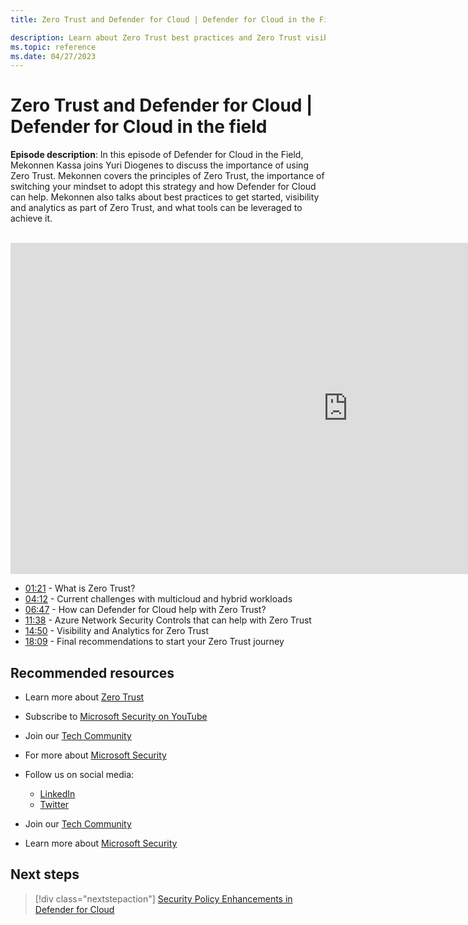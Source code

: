 ```yaml
---
title: Zero Trust and Defender for Cloud | Defender for Cloud in the Field 

description: Learn about Zero Trust best practices and Zero Trust visibility and analytics tools
ms.topic: reference
ms.date: 04/27/2023
---
```


# Zero Trust and Defender for Cloud | Defender for Cloud in the field 

**Episode description**: In this episode of Defender for Cloud in the Field, Mekonnen Kassa joins Yuri Diogenes to discuss the importance of using Zero Trust. Mekonnen covers the principles of Zero Trust, the importance of switching your mindset to adopt this strategy and how Defender for Cloud can help. Mekonnen also talks about best practices to get started, visibility and analytics as part of Zero Trust, and what tools can be leveraged to achieve it.
<br>
<br>
<iframe src="https://aka.ms/docs/player?id=125af768-01bd-45ac-8503-4dba5eb53ff7" width="1080" height="530" allowFullScreen="true" frameBorder="0"></iframe>

- [01:21](/shows/mdc-in-the-field/zero-trust#time=01m21s) - What is Zero Trust?
- [04:12](/shows/mdc-in-the-field/zero-trust#time=04m12s) - Current challenges with multicloud and hybrid workloads
- [06:47](/shows/mdc-in-the-field/zero-trust#time=06m47s) - How can Defender for Cloud help with Zero Trust?
- [11:38](/shows/mdc-in-the-field/zero-trust#time=11m38s) - Azure Network Security Controls that can help with Zero Trust
- [14:50](/shows/mdc-in-the-field/zero-trust#time=14m50s) - Visibility and Analytics for Zero Trust
- [18:09](/shows/mdc-in-the-field/zero-trust#time=18m09s) - Final recommendations to start your Zero Trust journey


## Recommended resources
  - Learn more about [Zero Trust](https://www.microsoft.com/security/business/zero-trust) 
  - Subscribe to [Microsoft Security on YouTube](https://www.youtube.com/playlist?list=PL3ZTgFEc7LysiX4PfHhdJPR7S8mGO14YS)
  - Join our [Tech Community](https://aka.ms/SecurityTechCommunity)
  - For more about [Microsoft Security](https://msft.it/6002T9HQY)

- Follow us on social media:

     - [LinkedIn](https://www.youtube.com/redirect?event=video_description&redir_token=QUFFLUhqbFk5TXZuQld2NlpBRV9BQlJqMktYSm95WWhCZ3xBQ3Jtc0tsQU13MkNPWGNFZzVuem5zc05wcnp0VGxybHprVTkwS2todWw0b0VCWUl4a2ZKYVktNGM1TVFHTXpmajVLcjRKX0cwVFNJaDlzTld4MnhyenBuUGRCVmdoYzRZTjFmYXRTVlhpZGc4MHhoa3N6ZDhFMA&q=https%3A%2F%2Fwww.linkedin.com%2Fshowcase%2Fmicrosoft-security%2F)
     - [Twitter](https://twitter.com/msftsecurity)

- Join our [Tech Community](https://aka.ms/SecurityTechCommunity)

- Learn more about [Microsoft Security](https://msft.it/6002T9HQY)

## Next steps

> [!div class="nextstepaction"]
> [Security Policy Enhancements in Defender for Cloud](episode-twenty-nine.md)
